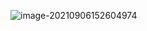 ![image-20210906152604974](https://github.com/Legolas9999/PicUpload/assets/71768998/e9a5ec43-e8eb-4f5e-a86a-8a0d12b8a499)

